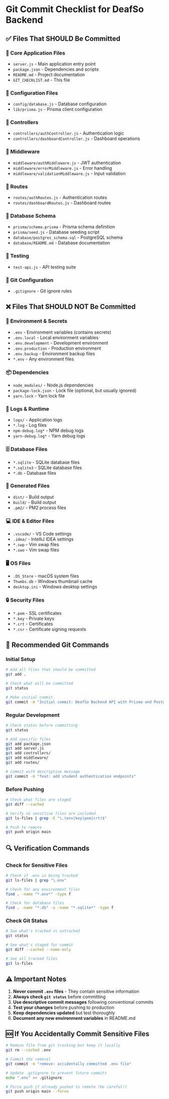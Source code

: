 # Git Commit Checklist for DeafSo Backend

## ✅ Files That SHOULD Be Committed

### 📁 Core Application Files
- `server.js` - Main application entry point
- `package.json` - Dependencies and scripts
- `README.md` - Project documentation
- `GIT_CHECKLIST.md` - This file

### 📁 Configuration Files
- `config/database.js` - Database configuration
- `lib/prisma.js` - Prisma client configuration

### 📁 Controllers
- `controllers/authController.js` - Authentication logic
- `controllers/dashboardController.js` - Dashboard operations

### 📁 Middleware
- `middleware/authMiddleware.js` - JWT authentication
- `middleware/errorMiddleware.js` - Error handling
- `middleware/validationMiddleware.js` - Input validation

### 📁 Routes
- `routes/authRoutes.js` - Authentication routes
- `routes/dashboardRoutes.js` - Dashboard routes

### 📁 Database Schema
- `prisma/schema.prisma` - Prisma schema definition
- `prisma/seed.js` - Database seeding script
- `database/postgres_schema.sql` - PostgreSQL schema
- `database/README.md` - Database documentation

### 📁 Testing
- `test-api.js` - API testing suite

### 📁 Git Configuration
- `.gitignore` - Git ignore rules

## ❌ Files That SHOULD NOT Be Committed

### 🔐 Environment & Secrets
- `.env` - Environment variables (contains secrets)
- `.env.local` - Local environment variables
- `.env.development` - Development environment
- `.env.production` - Production environment
- `.env.backup` - Environment backup files
- `*.env` - Any environment files

### 📦 Dependencies
- `node_modules/` - Node.js dependencies
- `package-lock.json` - Lock file (optional, but usually ignored)
- `yarn.lock` - Yarn lock file

### 📝 Logs & Runtime
- `logs/` - Application logs
- `*.log` - Log files
- `npm-debug.log*` - NPM debug logs
- `yarn-debug.log*` - Yarn debug logs

### 🗄️ Database Files
- `*.sqlite` - SQLite database files
- `*.sqlite3` - SQLite database files
- `*.db` - Database files

### 🔧 Generated Files
- `dist/` - Build output
- `build/` - Build output
- `.pm2/` - PM2 process files

### 💻 IDE & Editor Files
- `.vscode/` - VS Code settings
- `.idea/` - IntelliJ IDEA settings
- `*.swp` - Vim swap files
- `*.swo` - Vim swap files

### 🖥️ OS Files
- `.DS_Store` - macOS system files
- `Thumbs.db` - Windows thumbnail cache
- `desktop.ini` - Windows desktop settings

### 🔒 Security Files
- `*.pem` - SSL certificates
- `*.key` - Private keys
- `*.crt` - Certificates
- `*.csr` - Certificate signing requests

## 🚀 Recommended Git Commands

### Initial Setup
```bash
# Add all files that should be committed
git add .

# Check what will be committed
git status

# Make initial commit
git commit -m "Initial commit: DeafSo Backend API with Prisma and PostgreSQL"
```

### Regular Development
```bash
# Check status before committing
git status

# Add specific files
git add package.json
git add server.js
git add controllers/
git add middleware/
git add routes/

# Commit with descriptive message
git commit -m "feat: add student authentication endpoints"
```

### Before Pushing
```bash
# Check what files are staged
git diff --cached

# Verify no sensitive files are included
git ls-files | grep -E "\.(env|key|pem|crt)$"

# Push to remote
git push origin main
```

## 🔍 Verification Commands

### Check for Sensitive Files
```bash
# Check if .env is being tracked
git ls-files | grep "\.env"

# Check for any environment files
find . -name "*.env*" -type f

# Check for database files
find . -name "*.db" -o -name "*.sqlite*" -type f
```

### Check Git Status
```bash
# See what's tracked vs untracked
git status

# See what's staged for commit
git diff --cached --name-only

# See all tracked files
git ls-files
```

## ⚠️ Important Notes

1. **Never commit `.env` files** - They contain sensitive information
2. **Always check `git status`** before committing
3. **Use descriptive commit messages** following conventional commits
4. **Test your changes** before pushing to production
5. **Keep dependencies updated** but test thoroughly
6. **Document any new environment variables** in README.md

## 🆘 If You Accidentally Commit Sensitive Files

```bash
# Remove file from git tracking but keep it locally
git rm --cached .env

# Commit the removal
git commit -m "remove: accidentally committed .env file"

# Update .gitignore to prevent future commits
echo ".env" >> .gitignore

# Force push if already pushed to remote (be careful!)
git push origin main --force
``` 
